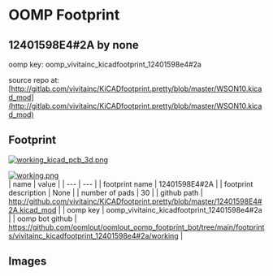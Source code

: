 # OOMP Footprint  
## 12401598E4#2A  by none  
  
oomp key: oomp_vivitainc_kicadfootprint_12401598e4#2a  
  
source repo at: [http://gitlab.com/vivitainc/KiCADfootprint.pretty/blob/master/WSON10.kicad_mod](http://gitlab.com/vivitainc/KiCADfootprint.pretty/blob/master/WSON10.kicad_mod)  
## Footprint  
  
[![working_kicad_pcb_3d.png](working_kicad_pcb_3d_600.png)](working_kicad_pcb_3d.png)  
  
[![working.png](working_600.png)](working.png)  
| name | value | 
| --- | --- | 
| footprint name | 12401598E4#2A | 
| footprint description | None | 
| number of pads | 30 | 
| github path | http://github.com/vivitainc/KiCADfootprint.pretty/blob/master/12401598E4#2A.kicad_mod | 
| oomp key | oomp_vivitainc_kicadfootprint_12401598e4#2a | 
| oomp bot github | https://github.com/oomlout/oomlout_oomp_footprint_bot/tree/main/footprints/vivitainc_kicadfootprint_12401598e4#2a/working | 
## Images  
